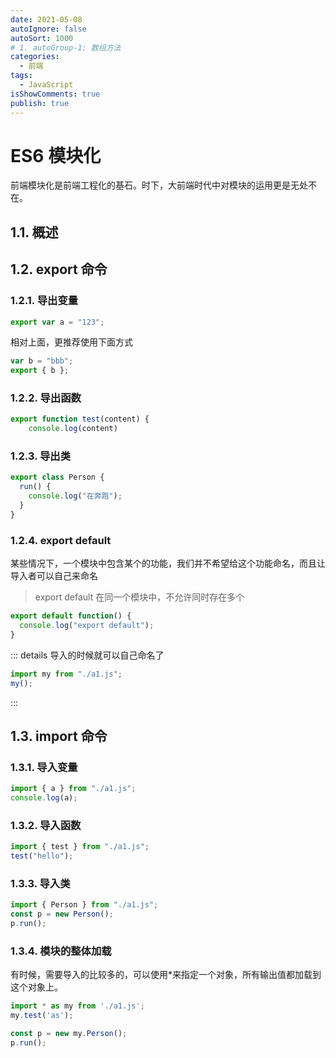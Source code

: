 ```yaml
---
date: 2021-05-08
autoIgnore: false
autoSort: 1000
# 1. autoGroup-1: 数组方法
categories:
  - 前端
tags:
  - JavaScript
isShowComments: true
publish: true
---
```


# ES6 模块化

前端模块化是前端工程化的基石。时下，大前端时代中对模块的运用更是无处不在。

## 1.1. 概述

## 1.2. export 命令

### 1.2.1. 导出变量

```js
export var a = "123";
```

相对上面，更推荐使用下面方式

```js
var b = "bbb";
export { b };
```

### 1.2.2. 导出函数

```js
export function test(content) {
    console.log(content)
```

### 1.2.3. 导出类

```js
export class Person {
  run() {
    console.log("在奔跑");
  }
}
```

### 1.2.4. export default

某些情况下，一个模块中包含某个的功能，我们并不希望给这个功能命名，而且让导入者可以自己来命名

> export default 在同一个模块中，不允许同时存在多个

```js
export default function() {
  console.log("export default");
}
```

::: details 导入的时候就可以自己命名了

```js
import my from "./a1.js";
my();
```

:::

## 1.3. import 命令

### 1.3.1. 导入变量

```js
import { a } from "./a1.js";
console.log(a);
```

### 1.3.2. 导入函数

```js
import { test } from "./a1.js";
test("hello");
```

### 1.3.3. 导入类

```js
import { Person } from "./a1.js";
const p = new Person();
p.run();
```

### 1.3.4. 模块的整体加载

有时候，需要导入的比较多的，可以使用*来指定一个对象，所有输出值都加载到这个对象上。

```js
import * as my from './a1.js';
my.test('as');

const p = new my.Person();
p.run();
```

